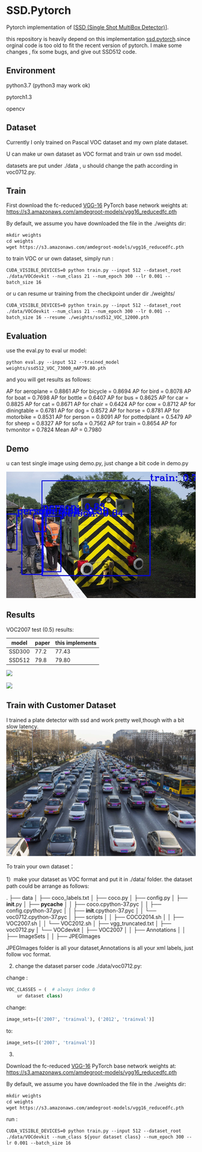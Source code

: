 

# SSD.Pytorch

Pytorch implementation of [[SSD (Single Shot MultiBox Detector)](https://arxiv.org/abs/1512.02325)]. 

this repository is heavily depend on this implementation [ssd.pytorch](https://github.com/amdegroot/ssd.pytorch).since orginal code is too old to fit the recent version of pytorch. I make some changes , fix some bugs, and give out SSD512  code.

## Environment

python3.7 (python3 may work ok)

pytorch1.3

opencv

## Dataset

Currently I only trained on Pascal VOC dataset and my own plate dataset.

U can make ur own dataset as VOC format and train ur own ssd model.

datasets are put under ./data , u should change the path according in voc0712.py.

## Train

First download the fc-reduced [VGG-16](https://arxiv.org/abs/1409.1556) PyTorch base network weights at: https://s3.amazonaws.com/amdegroot-models/vgg16_reducedfc.pth

By default, we assume you have downloaded the file in the ./weights dir:

```shell
mkdir weights
cd weights
wget https://s3.amazonaws.com/amdegroot-models/vgg16_reducedfc.pth
```

to train VOC or ur own dataset, simply run :

```shell
CUDA_VISIBLE_DEVICES=0 python train.py --input 512 --dataset_root ./data/VOCdevkit --num_class 21 --num_epoch 300 --lr 0.001 --batch_size 16
```

or u can resume ur training from the checkpoint under dir ./weights/

```shell
CUDA_VISIBLE_DEVICES=0 python train.py --input 512 --dataset_root ./data/VOCdevkit --num_class 21 --num_epoch 300 --lr 0.001 --batch_size 16 --resume ./weights/ssd512_VOC_12000.pth
```

## Evaluation

use the eval.py to eval ur model:

```
python eval.py --input 512 --trained_model weights/ssd512_VOC_73000_mAP79.80.pth
```

and you will get results as follows:

AP for aeroplane = 0.8861
AP for bicycle = 0.8694
AP for bird = 0.8078
AP for boat = 0.7698
AP for bottle = 0.6407
AP for bus = 0.8625
AP for car = 0.8825
AP for cat = 0.8671
AP for chair = 0.6424
AP for cow = 0.8712
AP for diningtable = 0.6781
AP for dog = 0.8572
AP for horse = 0.8781
AP for motorbike = 0.8531
AP for person = 0.8091
AP for pottedplant = 0.5479
AP for sheep = 0.8327
AP for sofa = 0.7562
AP for train = 0.8654
AP for tvmonitor = 0.7824
Mean AP = 0.7980

## Demo

u can test single image using demo.py, just change a bit code in demo.py

<img src="./img/resut.jpg" alt="[](./test/resut.jpg)" style="zoom:150%;" />



## Results

  VOC2007 test (0.5) results:

| model  | paper | this implements |
| ------ | ----- | --------------- |
| SSD300 | 77.2  | 77.43           |
| SSD512 | 79.8  | 79.80           |

![](/home/hwits/Documents/SSD.Pytorch/img/map_epoch.png)

![](/home/hwits/Documents/SSD.Pytorch/img/loss.png)



## Train with Customer Dataset

I trained a plate detector with ssd and work pretty well,though with a bit slow latency.
![avatar](./img/SSDplate.jpeg)



To train your own dataset：

1）make your dataset as VOC format and put it in ./data/  folder. the dataset path could be arrange as follows:

.
├── data
│   ├── coco_labels.txt
│   ├── coco.py
│   ├── config.py
│   ├── __init__.py
│   ├── __pycache__
│   │   ├── coco.cpython-37.pyc
│   │   ├── config.cpython-37.pyc
│   │   ├── __init__.cpython-37.pyc
│   │   └── voc0712.cpython-37.pyc
│   ├── scripts
│   │   ├── COCO2014.sh
│   │   ├── VOC2007.sh
│   │   └── VOC2012.sh
│   ├── vgg_truncated.txt
│   ├── voc0712.py
│   └── VOCdevkit
│       ├── VOC2007
│       │   ├── Annotations
│       │   ├── ImageSets
│       │   ├── JPEGImages



JPEGImages folder is all your dataset,Annotations is all your xml labels, just follow voc format.

2) change the dataset parser code ./data/voc0712.py:

change :

```python
VOC_CLASSES = (  # always index 0
    ur dataset class)
```

change:

```python
image_sets=[('2007', 'trainval'), ('2012', 'trainval')]
```

to:

```python
image_sets=[('2007', 'trainval')]
```

3) 

Download the fc-reduced [VGG-16](https://arxiv.org/abs/1409.1556) PyTorch base network weights at: https://s3.amazonaws.com/amdegroot-models/vgg16_reducedfc.pth

By default, we assume you have downloaded the file in the ./weights dir:

```shell
mkdir weights
cd weights
wget https://s3.amazonaws.com/amdegroot-models/vgg16_reducedfc.pth
```

run :

```shell
CUDA_VISIBLE_DEVICES=0 python train.py --input 512 --dataset_root ./data/VOCdevkit --num_class ${your dataset class} --num_epoch 300 --lr 0.001 --batch_size 16
```

